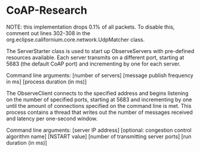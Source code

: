 # CoAP-Research

NOTE: this implementation drops 0.1% of all packets. To disable this, comment
out lines 302-308 in the org.eclipse.californium.core.network.UdpMatcher
class.

The ServerStarter class is used to start up ObserveServers with pre-defined resources
available. Each server transmits on a different port, starting at 5683 (the
  default CoAP port) and incrementing by one for each server.

Command line arguments:
[number of servers] [message publish frequency in ms] [process duration (in ms)]

The ObserveClient connects to the specified address and begins listening on
the number of specified ports, starting at 5683 and incrementing by one until
the amount of connections specified on the command line is met. This process
contains a thread that writes out the number of messages received and latency
per one-second window.

Command line arguments:
[server IP address] [optional: congestion control algorithm name] [NSTART value]
[number of transmitting server ports] [run duration (in ms)]
